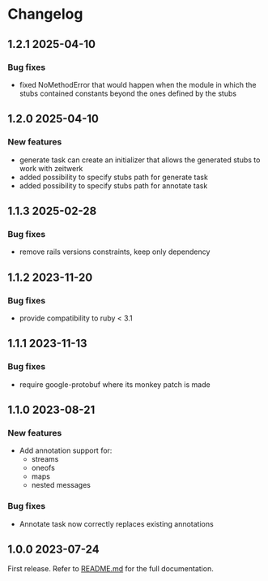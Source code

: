# Changelog

<!--[//]: # (
## <Release number> <Date YYYY-MM-DD>
### Breaking changes
### Deprecations
### New features
### Bug fixes
)-->

## 1.2.1 2025-04-10
### Bug fixes
- fixed NoMethodError that would happen when the module in which the stubs contained constants beyond the ones defined by the stubs

## 1.2.0 2025-04-10
### New features
- generate task can create an initializer that allows the generated stubs to work with zeitwerk
- added possibility to specify stubs path for generate task
- added possibility to specify stubs path for annotate task

## 1.1.3 2025-02-28
### Bug fixes
- remove rails versions constraints, keep only dependency

## 1.1.2 2023-11-20
### Bug fixes
- provide compatibility to ruby < 3.1

## 1.1.1 2023-11-13
### Bug fixes
- require google-protobuf where its monkey patch is made

## 1.1.0 2023-08-21
### New features
- Add annotation support for:
  - streams
  - oneofs
  - maps
  - nested messages
### Bug fixes
- Annotate task now correctly replaces existing annotations

## 1.0.0 2023-07-24

First release. Refer to [README.md](README.md) for the full documentation.
